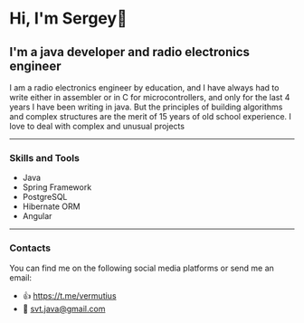 # **Hi, I'm Sergey**🤝

## I'm a java developer and radio electronics engineer
I am a radio electronics engineer by education, and I have always had to write either in assembler or in C for microcontrollers,
and only for the last 4 years I have been writing in java. But the principles of building algorithms and complex structures 
are the merit of 15 years of old school experience. 
I love to deal with complex and unusual projects

----
### Skills and Tools 

+ Java
+ Spring Framework
+ PostgreSQL
+ Hibernate ORM
+ Angular

----
### Contacts
You can find me on the following social media platforms or send me an email:
+ 👍 https://t.me/vermutius
+ 📩 svt.java@gmail.com
